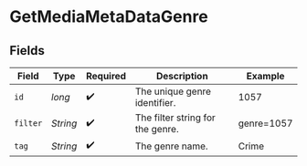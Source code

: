 # GetMediaMetaDataGenre


## Fields

| Field                            | Type                             | Required                         | Description                      | Example                          |
| -------------------------------- | -------------------------------- | -------------------------------- | -------------------------------- | -------------------------------- |
| `id`                             | *long*                           | :heavy_check_mark:               | The unique genre identifier.     | 1057                             |
| `filter`                         | *String*                         | :heavy_check_mark:               | The filter string for the genre. | genre=1057                       |
| `tag`                            | *String*                         | :heavy_check_mark:               | The genre name.                  | Crime                            |
